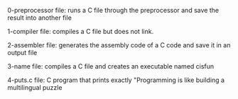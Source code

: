 0-preprocessor file: runs a C file through the preprocessor and save the result into another file

1-compiler file: compiles a C file but does not link.

2-assembler file: generates the assembly code of a C code and save it in an output file

3-name file: compiles a C file and creates an executable named cisfun

4-puts.c file: C program that prints exactly "Programming is like building a multilingual puzzle
